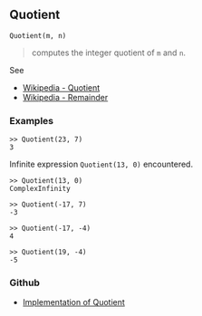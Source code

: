 ## Quotient

```
Quotient(m, n)
```

> computes the integer quotient of `m` and `n`.

See 
* [Wikipedia - Quotient](https://en.wikipedia.org/wiki/Quotient)
* [Wikipedia - Remainder](https://en.wikipedia.org/wiki/Remainder)

### Examples

```
>> Quotient(23, 7)
3
```
 
Infinite expression `Quotient(13, 0)` encountered.

```
>> Quotient(13, 0)
ComplexInfinity

>> Quotient(-17, 7)
-3
 
>> Quotient(-17, -4)
4
 
>> Quotient(19, -4)
-5
```

### Github

* [Implementation of Quotient](https://github.com/axkr/symja_android_library/blob/master/symja_android_library/matheclipse-core/src/main/java/org/matheclipse/core/builtin/IntegerFunctions.java#L1210) 
